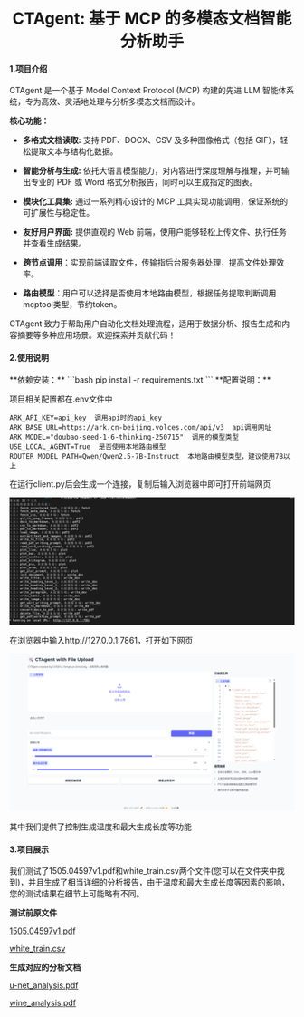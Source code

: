 <center>
  <h1>CTAgent: 基于 MCP 的多模态文档智能分析助手</h1>
</center>
<h4>1.项目介绍</h4>
CTAgent 是一个基于 Model Context Protocol (MCP) 构建的先进 LLM 智能体系统，专为高效、灵活地处理与分析多模态文档而设计。

**核心功能：**

- **多格式文档读取:** 支持 PDF、DOCX、CSV 及多种图像格式（包括 GIF），轻松提取文本与结构化数据。

- **智能分析与生成:** 依托大语言模型能力，对内容进行深度理解与推理，并可输出专业的 PDF 或 Word 格式分析报告，同时可以生成指定的图表。

- **模块化工具集:** 通过一系列精心设计的 MCP 工具实现功能调用，保证系统的可扩展性与稳定性。

- **友好用户界面:** 提供直观的 Web 前端，使用户能够轻松上传文件、执行任务并查看生成结果。

- **跨节点调用**：实现前端读取文件，传输指后台服务器处理，提高文件处理效率。

- **路由模型**：用户可以选择是否使用本地路由模型，根据任务提取判断调用mcptool类型，节约token。

CTAgent 致力于帮助用户自动化文档处理流程，适用于数据分析、报告生成和内容摘要等多种应用场景。欢迎探索并贡献代码！
<h4>2.使用说明</h4>
**依赖安装：**
```bash
pip install -r requirements.txt
```
**配置说明：**

项目相关配置都在.env文件中
```
ARK_API_KEY=api_key  调用api时的api_key
ARK_BASE_URL=https://ark.cn-beijing.volces.com/api/v3  api调用网址
ARK_MODEL="doubao-seed-1-6-thinking-250715"  调用的模型类型
USE_LOCAL_AGENT=True  是否使用本地路由模型
ROUTER_MODEL_PATH=Qwen/Qwen2.5-7B-Instruct  本地路由模型类型，建议使用7B以上
```

在运行client.py后会生成一个连接，复制后输入浏览器中即可打开前端网页

![](run.png)

在浏览器中输入http://127.0.0.1:7861，打开如下网页

![](face.png)

其中我们提供了控制生成温度和最大生成长度等功能

<h4>3.项目展示</h4>

我们测试了1505.04597v1.pdf和white_train.csv两个文件(您可以在文件夹中找到)，并且生成了相当详细的分析报告，由于温度和最大生成长度等因素的影响，您的测试结果在细节上可能略有不同。

**测试前原文件**

[1505.04597v1.pdf](1505.04597v1.pdf)

[white_train.csv](white_train.csv)

**生成对应的分析文档**

[u-net_analysis.pdf](u-net_analysis.pdf)

[wine_analysis.pdf](wine_analysis.pdf)